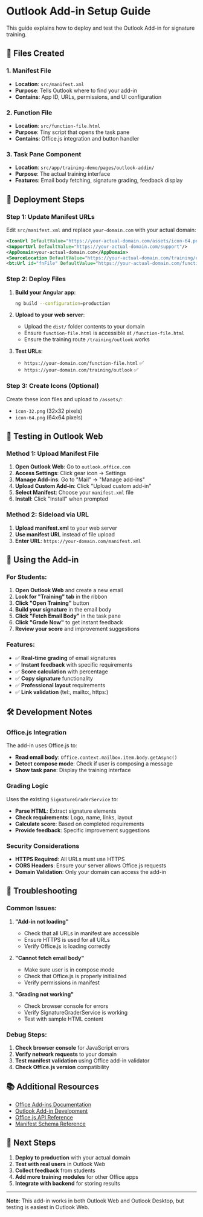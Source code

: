 # Outlook Add-in Setup Guide

This guide explains how to deploy and test the Outlook Add-in for signature training.

## 📁 Files Created

### 1. Manifest File
- **Location**: `src/manifest.xml`
- **Purpose**: Tells Outlook where to find your add-in
- **Contains**: App ID, URLs, permissions, and UI configuration

### 2. Function File
- **Location**: `src/function-file.html`
- **Purpose**: Tiny script that opens the task pane
- **Contains**: Office.js integration and button handler

### 3. Task Pane Component
- **Location**: `src/app/training-demo/pages/outlook-addin/`
- **Purpose**: The actual training interface
- **Features**: Email body fetching, signature grading, feedback display

## 🚀 Deployment Steps

### Step 1: Update Manifest URLs

Edit `src/manifest.xml` and replace `your-domain.com` with your actual domain:

```xml
<IconUrl DefaultValue="https://your-actual-domain.com/assets/icon-64.png"/>
<SupportUrl DefaultValue="https://your-actual-domain.com/support"/>
<AppDomain>your-actual-domain.com</AppDomain>
<SourceLocation DefaultValue="https://your-actual-domain.com/training/outlook"/>
<bt:Url id="fnFile" DefaultValue="https://your-actual-domain.com/function-file.html"/>
```

### Step 2: Deploy Files

1. **Build your Angular app**:
   ```bash
   ng build --configuration=production
   ```

2. **Upload to your web server**:
   - Upload the `dist/` folder contents to your domain
   - Ensure `function-file.html` is accessible at `/function-file.html`
   - Ensure the training route `/training/outlook` works

3. **Test URLs**:
   - `https://your-domain.com/function-file.html` ✅
   - `https://your-domain.com/training/outlook` ✅

### Step 3: Create Icons (Optional)

Create these icon files and upload to `/assets/`:
- `icon-32.png` (32x32 pixels)
- `icon-64.png` (64x64 pixels)

## 🔧 Testing in Outlook Web

### Method 1: Upload Manifest File

1. **Open Outlook Web**: Go to `outlook.office.com`
2. **Access Settings**: Click gear icon → Settings
3. **Manage Add-ins**: Go to "Mail" → "Manage add-ins"
4. **Upload Custom Add-in**: Click "Upload custom add-in"
5. **Select Manifest**: Choose your `manifest.xml` file
6. **Install**: Click "Install" when prompted

### Method 2: Sideload via URL

1. **Upload manifest.xml** to your web server
2. **Use manifest URL** instead of file upload
3. **Enter URL**: `https://your-domain.com/manifest.xml`

## 📧 Using the Add-in

### For Students:

1. **Open Outlook Web** and create a new email
2. **Look for "Training" tab** in the ribbon
3. **Click "Open Training"** button
4. **Build your signature** in the email body
5. **Click "Fetch Email Body"** in the task pane
6. **Click "Grade Now"** to get instant feedback
7. **Review your score** and improvement suggestions

### Features:

- ✅ **Real-time grading** of email signatures
- ✅ **Instant feedback** with specific requirements
- ✅ **Score calculation** with percentage
- ✅ **Copy signature** functionality
- ✅ **Professional layout** requirements
- ✅ **Link validation** (tel:, mailto:, https:)

## 🛠️ Development Notes

### Office.js Integration

The add-in uses Office.js to:
- **Read email body**: `Office.context.mailbox.item.body.getAsync()`
- **Detect compose mode**: Check if user is composing a message
- **Show task pane**: Display the training interface

### Grading Logic

Uses the existing `SignatureGraderService` to:
- **Parse HTML**: Extract signature elements
- **Check requirements**: Logo, name, links, layout
- **Calculate score**: Based on completed requirements
- **Provide feedback**: Specific improvement suggestions

### Security Considerations

- **HTTPS Required**: All URLs must use HTTPS
- **CORS Headers**: Ensure your server allows Office.js requests
- **Domain Validation**: Only your domain can access the add-in

## 🐛 Troubleshooting

### Common Issues:

1. **"Add-in not loading"**
   - Check that all URLs in manifest are accessible
   - Ensure HTTPS is used for all URLs
   - Verify Office.js is loading correctly

2. **"Cannot fetch email body"**
   - Make sure user is in compose mode
   - Check that Office.js is properly initialized
   - Verify permissions in manifest

3. **"Grading not working"**
   - Check browser console for errors
   - Verify SignatureGraderService is working
   - Test with sample HTML content

### Debug Steps:

1. **Check browser console** for JavaScript errors
2. **Verify network requests** to your domain
3. **Test manifest validation** using Office add-in validator
4. **Check Office.js version** compatibility

## 📚 Additional Resources

- [Office Add-ins Documentation](https://docs.microsoft.com/en-us/office/dev/add-ins/)
- [Outlook Add-in Development](https://docs.microsoft.com/en-us/office/dev/add-ins/outlook/)
- [Office.js API Reference](https://docs.microsoft.com/en-us/javascript/api/office)
- [Manifest Schema Reference](https://docs.microsoft.com/en-us/office/dev/add-ins/develop/add-in-manifests)

## 🎯 Next Steps

1. **Deploy to production** with your actual domain
2. **Test with real users** in Outlook Web
3. **Collect feedback** from students
4. **Add more training modules** for other Office apps
5. **Integrate with backend** for storing results

---

**Note**: This add-in works in both Outlook Web and Outlook Desktop, but testing is easiest in Outlook Web.
